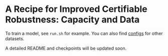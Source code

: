 # A Recipe for Improved Certifiable Robustness: Capacity and Data

To train a model, see `run.sh` for example. You can also find [configs](/configs) for other datasets.

A detailed README and checkpoints will be updated soon.

